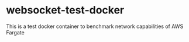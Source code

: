 # websocket-test-docker
This is a test docker container to benchmark network capabilities of AWS Fargate
